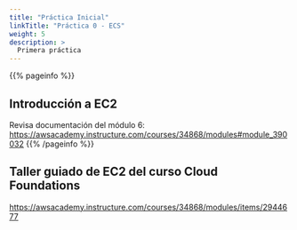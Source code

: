 ```yaml
---
title: "Práctica Inicial"
linkTitle: "Práctica 0 - ECS"
weight: 5
description: >
  Primera práctica
---
```


{{% pageinfo %}}
## Introducción a EC2

Revisa documentación del módulo 6: https://awsacademy.instructure.com/courses/34868/modules#module_390032
{{% /pageinfo %}}

## Taller guiado de EC2 del curso Cloud Foundations

https://awsacademy.instructure.com/courses/34868/modules/items/2944677